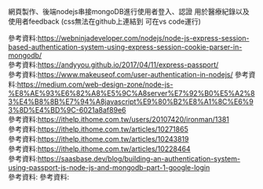 網頁製作、後端nodejs串接mongoDB進行使用者登入、認證
用於醫療紀錄以及使用者feedback
(css無法在github上連結到 可在vs code運行)

參考資料:https://webninjadeveloper.com/nodejs/node-js-express-session-based-authentication-system-using-express-session-cookie-parser-in-mongodb/  
參考資料:https://andyyou.github.io/2017/04/11/express-passport/  
參考資料:https://www.makeuseof.com/user-authentication-in-nodejs/
參考資料:https://medium.com/web-design-zone/node-js-%E8%AE%93%E6%82%A8%E5%9C%A8server%E7%92%B0%E5%A2%83%E4%B8%8B%E7%94%A8javascript%E9%80%B2%E8%A1%8C%E6%93%8D%E4%BD%9C-6021a8af89e6  
參考資料:https://ithelp.ithome.com.tw/users/20107420/ironman/1381  
參考資料:https://ithelp.ithome.com.tw/articles/10271865  
參考資料:https://ithelp.ithome.com.tw/articles/10243819  
參考資料:https://ithelp.ithome.com.tw/articles/10228464  
參考資料:https://saasbase.dev/blog/building-an-authentication-system-using-passport-js-node-js-and-mongodb-part-1-google-login  
參考資料:
參考資料:

